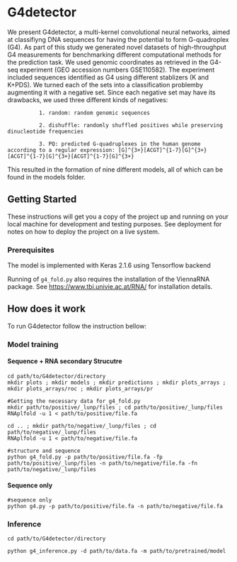 # G4detector

We present G4detector, a multi-kernel convolutional neural networks, aimed at classifiyng DNA sequences for having the potential to form G-quadroplex (G4).
As part of this study we generated novel datasets of high-throughput G4 measurements for benchmarking different computational methods for the prediction task. We used genomic coordinates as retrieved in the G4-seq experiment (GEO accession numbers GSE110582). The experiment included sequences identified as G4 using different stablizers (K and K+PDS). We turned each of the sets into a classification problemby augmenting it with a negative set. Since each negative set may have its drawbacks, we used three different kinds of negatives: 

              1. random: random genomic sequences
              
              2. dishuffle: randomly shuffled positives while preserving dinucleotide frequencies
              
              3. PQ: predicted G-quadruplexes in the human genome according to a regular expression: [G]^{3+}[ACGT]^{1-7}[G]^{3+}[ACGT]^{1-7}[G]^{3+}[ACGT]^{1-7}[G]^{3+}

This resulted in the formation of nine different models, all of which can be found in the models folder.

## Getting Started

These instructions will get you a copy of the project up and running on your local machine for development and testing purposes. See deployment for notes on how to deploy the project on a live system.

### Prerequisites

The model is implemented with Keras 2.1.6 using Tensorflow backend

Running of ```g4_fold.py``` also requires the installation of the ViennaRNA package. See https://www.tbi.univie.ac.at/RNA/ for installation details. 


## How does it work

To run G4detector follow the instruction bellow:

### Model training

#### Sequence + RNA secondary Strucutre

```
cd path/to/G4detector/directory
mkdir plots ; mkdir models ; mkdir predictions ; mkdir plots_arrays ; mkdir plots_arrays/roc ; mkdir plots_arrays/pr

#Getting the necessary data for g4_fold.py
mkdir path/to/positive/_lunp/files ; cd path/to/positive/_lunp/files
RNAplfold -u 1 < path/to/positive/file.fa

cd .. ; mkdir path/to/negative/_lunp/files ; cd path/to/negative/_lunp/files
RNAplfold -u 1 < path/to/negative/file.fa

#structure and sequence
python g4_fold.py -p path/to/positive/file.fa -fp path/to/positive/_lunp/files -n path/to/negative/file.fa -fn path/to/negative/_lunp/files

```

#### Sequence only

```
#sequence only
python g4.py -p path/to/positive/file.fa -n path/to/negative/file.fa 
```

### Inference

```
cd path/to/G4detector/directory

python g4_inference.py -d path/to/data.fa -m path/to/pretrained/model 
```
